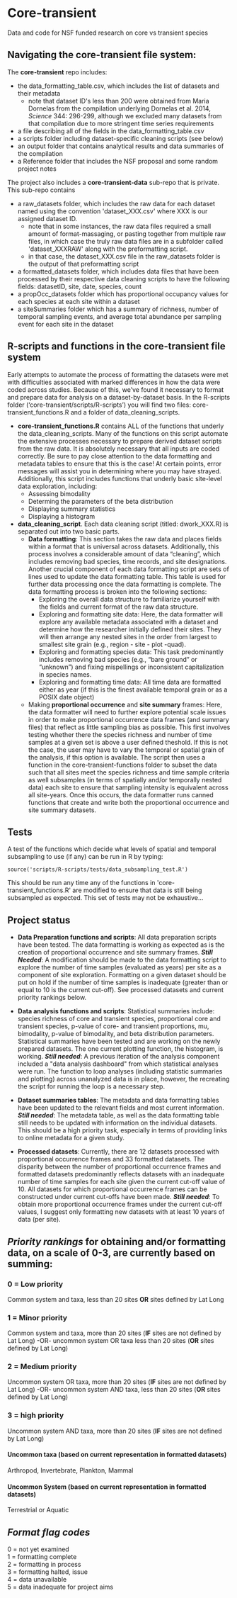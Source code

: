 # Core-transient
Data and code for NSF funded research on core vs transient species

## Navigating the core-transient file system:
The **core-transient** repo includes:
  - the data_formatting_table.csv, which includes the list of datasets and their metadata
    - note that dataset ID's less than 200 were obtained from Maria Dornelas from the compilation underlying Dornelas et al. 2014, *Science* 344: 296-299, although we excluded many datasets from that compilation due to more stringent time series requirements
  - a file describing all of the fields in the data_formatting_table.csv
  - a scripts folder including dataset-specific cleaning scripts (see below)
  - an output folder that contains analytical results and data summaries of the compilation
  - a Reference folder that includes the NSF proposal and some random project notes

The project also includes a **core-transient-data** sub-repo that is private. This sub-repo contains
  - a raw_datasets folder, which includes the raw data for each dataset named using the convention 'dataset_XXX.csv' where XXX is our assigned dataset ID.
    - note that in some instances, the raw data files required a small amount of format-massaging, or pasting together from multiple raw files, in which case the truly raw data files are in a subfolder called 'dataset_XXXRAW' along with the preformatting script.
    - in that case, the dataset_XXX.csv file in the raw_datasets folder is the output of that preformatting script
  - a formatted_datasets folder, which includes data files that have been processed by their respective data cleaning scripts to have the following fields: datasetID, site, date, species, count
  - a propOcc_datasets folder which has proportional occupancy values for each species at each site within a dataset
  - a siteSummaries folder which has a summary of richness, number of temporal sampling events, and average total abundance per sampling event for each site in the dataset


## R-scripts and functions in the core-transient file system
Early attempts to automate the process of formatting the datasets were met with difficulties associated with marked differences in how the data were coded across studies. Because of this, we’ve found it necessary to format and prepare data for analysis on a dataset-by-dataset basis. In the R-scripts folder (‘core-transient/scripts/R-scripts’) you will find two files: core-transient_functions.R and a folder of data_cleaning_scripts.

  - **core-transient_functions.R** contains ALL of the functions that underly the data_cleaning_scripts. Many of the functions on this script automate the extensive processes necessary to prepare derived dataset scripts from the raw data. It is absolutely necessary that all inputs are coded correctly. Be sure to pay close attention to the data formatting and metadata tables to ensure that this is the case! At certain points, error messages will assist you in determining where you may have strayed. Additionally, this script includes functions that underly basic site-level data exploration, including:
    - Assessing bimodality
    - Determing the parameters of the beta distribution
    - Displaying summary statistics
    - Displaying a histogram
  - **data_cleaning_script**. Each data cleaning script (titled: dwork_XXX.R) is separated out into two basic parts.
    - **Data formatting**: This section takes the raw data and places fields within a format that is universal across datasets. Additionally, this process involves a considerable amount of data “cleaning”, which includes removing bad species, time records, and site designations. Another crucial component of each data formatting script are sets of lines used to update the data formatting table. This table is used for further data processing once the data formatting is complete. The data formatting process is broken into the following sections:
        - Exploring the overall data structure to familiarize yourself with the fields and current format of the raw data structure.
        - Exploring and formatting site data: Here, the data formatter will explore any available metadata associated with a dataset and determine how the researcher initially defined their sites. They will then arrange any nested sites in the order from largest to smallest site grain (e.g., region - site - plot -quad).
        - Exploring and formatting species data: This task predominantly includes removing bad species (e.g., “bare ground” or “unknown”) and fixing mispellings or inconsistent capitalization in species names.
        - Exploring and formatting time data: All time data are formatted either as year (if this is the finest available temporal grain or as a POSIX date object)
    - Making **proportional occurrence** and **site summary** frames: Here, the data formatter will need to further explore potential scale issues in order to make proportional occurrence data frames (and summary files) that reflect as little sampling bias as possible. This first involves testing whether there the species richness and number of time samples at a given set is above a user defined theshold. If this is not the case, the user may have to vary the temporal or spatial grain of the analysis, if this option is available. The script then uses a function in the core-transient-functions folder to subset the data such that all sites meet the species richness and time sample criteria as well subsamples (in terms of spatially and/or temporally nested data) each site to ensure that sampling intensity is equivalent across all site-years. Once this occurs, the data formatter runs canned functions that create and write both the proportional occurrence and site summary datasets.

## Tests
A test of the functions which decide what levels of spatial and temporal subsampling to use (if any) can be run in R by typing:
```
source('scripts/R-scripts/tests/data_subsampling_test.R')
```
This should be run any time any of the functions in 'core-transient_functions.R' are modified to ensure that data is still being subsampled as expected. This set of tests may not be exhaustive...
    
## Project status

- **Data Preparation functions and scripts**: All data preparation scripts have been tested. The data formatting is working as expected as is the creation of proportional occurrence and site summary frames. _**Still Needed**_:  A modification should be made to the data formatting script to explore the number of time samples (evaluated as years) per site as a component of site exploration. Formatting on a given dataset should be put on hold if the number of time samples is inadequate (greater than or equal to 10 is the current cut-off). See processed datasets and current priority rankings below.

- **Data analysis functions and scripts**: Statistical summaries include: species richness of core and transient species, proportional core and transient species, p-value of core- and transient proportions, mu, bimodality, p-value of bimodality, and beta distribution parameters. Statistical summaries have been tested and are working on the newly prepared datasets. The one current plotting function, the histogram, is working. _**Still needed**_: A previous iteration of the analysis component included a "data analysis dashboard" from which statistical analyses were run. The function to loop analyses (including statistic summaries and plotting) across unanalyzed data is in place, however, the recreating the script for running the loop is a necessary step.

- **Dataset summaries tables**: The metadata and data formatting tables have been updated to the relevant fields and most current information. _**Still needed**_: The metadata table, as well as the data formatting table still needs to be updated with information on the individual datasets. This should be a high priority task, especially in terms of providing links to online metadata for a given study.

- **Processed datasets**: Currently, there are 12 datasets processed with proportional occurrence frames and 33 formatted datasets. The disparity between the number of proportional occurrence frames and formatted datasets predominantly reflects datasets with an inadequate number of time samples for each site given the current cut-off value of 10. All datasets for which proportional occurrence frames can be constructed under current cut-offs have been made. _**Still needed**_: To obtain more proportional occurrence frames under the current cut-off values, I suggest only formatting new datasets with at least 10 years of data (per site).

## *Priority rankings* for obtaining and/or formatting data, on a scale of 0-3, are currently based on summing:

### 0 = Low priority
Common system and taxa, less than 20 sites **OR** sites defined by Lat Long

### 1 = Minor priority
Common system and taxa, more than 20 sites (**IF** sites are not defined by Lat Long)
-OR- uncommon system OR taxa less than 20 sites (**OR** sites defined by Lat Long)

### 2 = Medium priority
Uncommon system OR taxa, more than 20 sites (**IF** sites are not defined by Lat Long)
-OR- uncommon system AND taxa, less than 20 sites (**OR** sites defined by Lat Long)

### 3 = high priority
Uncommon system AND taxa, more than 20 sites (**IF** sites are not defined by Lat Long)

#### Uncommon taxa (based on current representation in formatted datasets)
Arthropod, Invertebrate, Plankton, Mammal  
  
#### Uncommon System (based on current representation in formatted datasets)
Terrestrial or Aquatic  


## *Format flag codes*

 0 = not yet examined  
 1 = formatting complete  
 2 = formatting in process  
 3 = formatting halted, issue  
 4 = data unavailable  
 5 = data inadequate for project aims  


